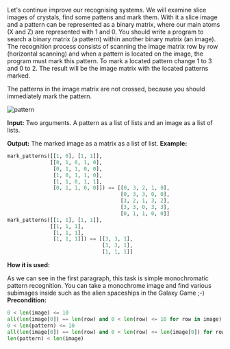 Let's continue improve our recognising systems.
We will examine slice images of crystals, find some pattens and mark them.
With it a slice image and a pattern can be represented as a binary matrix, 
where our main atoms (X and Z) are represented with 1 and 0.
You should write a program to search a binary matrix (a pattern) within another binary matrix (an image).
The recognition process consists of scanning the image matrix row by row (horizontal scanning) and
when a pattern is located on the image, the program must mark this pattern. 
To mark a located pattern change 1 to 3 and 0 to 2.
The result will be the image matrix with the located patterns marked.

The patterns in the image matrix are not crossed, because you should immediately mark the pattern.

![pattern](pattern.svg)

**Input:** Two arguments. A pattern as a list of lists and an image as a list of lists. 

**Output:** The marked image as a matrix as a list of list.
**Example:**

```python
mark_patterns([[1, 0], [1, 1]],
              [[0, 1, 0, 1, 0],
               [0, 1, 1, 0, 0],
               [1, 0, 1, 1, 0],
               [1, 1, 0, 1, 1],
               [0, 1, 1, 0, 0]]) == [[0, 3, 2, 1, 0],
                                     [0, 3, 3, 0, 0],
                                     [3, 2, 1, 3, 2],
                                     [3, 3, 0, 3, 3],
                                     [0, 1, 1, 0, 0]]
mark_patterns([[1, 1], [1, 1]],
              [[1, 1, 1],
               [1, 1, 1],
               [1, 1, 1]]) == [[3, 3, 1],
                               [3, 3, 1],
                               [1, 1, 1]]
```
**How it is used:**

As we can see in the first paragraph, this task is simple monochromatic pattern recognition.
You can take a monochrome image and find various subimages inside such as the alien spaceships in the Galaxy Game ;-)
**Precondition:**
```python
0 < len(image) <= 10
all(len(image[0]) == len(row) and 0 < len(row) <= 10 for row in image)
0 < len(pattern) <= 10
all(len(image[0]) == len(row) and 0 < len(row) <= len(image[0]) for row in pattern)
len(pattern) < len(image)
```